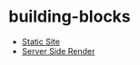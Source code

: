 # building-blocks

- [Static Site](docs/static-site.md)
- [Server Side Render](docs/server-side-render.md)